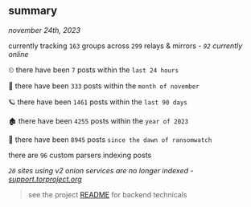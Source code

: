 
## summary
_november 24th, 2023_

currently tracking `163` groups across `299` relays & mirrors - _`92` currently online_

⏲ there have been `7` posts within the `last 24 hours`

🦈 there have been `333` posts within the `month of november`

🪐 there have been `1461` posts within the `last 90 days`

🏚 there have been `4255` posts within the `year of 2023`

🦕 there have been `8945` posts `since the dawn of ransomwatch`

there are `96` custom parsers indexing posts

_`20` sites using v2 onion services are no longer indexed - [support.torproject.org](https://support.torproject.org/onionservices/v2-deprecation/)_

> see the project [README](https://github.com/joshhighet/ransomwatch#ransomwatch--) for backend technicals
